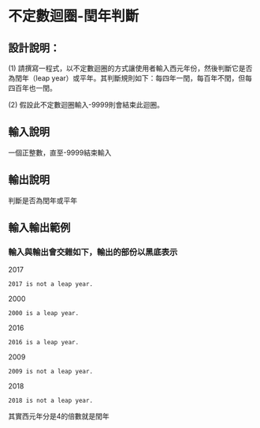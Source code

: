 # 不定數迴圈-閏年判斷

## 設計說明：
(1) 請撰寫一程式，以不定數迴圈的方式讓使用者輸入西元年份，然後判斷它是否為閏年（leap year）或平年。其判斷規則如下：每四年一閏，每百年不閏，但每四百年也一閏。

(2) 假設此不定數迴圈輸入-9999則會結束此迴圈。

## 輸入說明

一個正整數，直至-9999結束輸入

## 輸出說明

判斷是否為閏年或平年

## 輸入輸出範例
### 輸入與輸出會交雜如下，輸出的部份以黑底表示
2017
```
2017 is not a leap year.
```
2000
```
2000 is a leap year.
```
2016
```
2016 is a leap year.
```
2009
```
2009 is not a leap year.
```
2018
```
2018 is not a leap year.
```

其實西元年分是4的倍數就是閏年